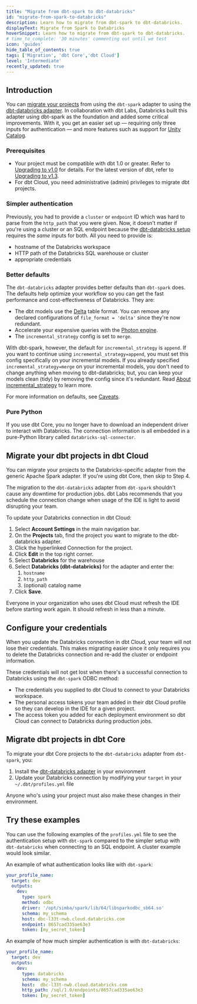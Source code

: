 ```yaml
---
title: "Migrate from dbt-spark to dbt-databricks"
id: "migrate-from-spark-to-databricks"
description: Learn how to migrate from dbt-spark to dbt-databricks.
displayText: Migrate from Spark to Databricks
hoverSnippet: Learn how to migrate from dbt-spark to dbt-databricks.
# time_to_complete: '30 minutes' commenting out until we test
icon: 'guides'
hide_table_of_contents: true
tags: ['Migration', 'dbt Core','dbt Cloud']
level: 'Intermediate'
recently_updated: true
---
```


## Introduction

You can [migrate your projects](#migrate-your-dbt-projects) from using the `dbt-spark` adapter to using the [dbt-databricks adapter](https://github.com/databricks/dbt-databricks). In collaboration with dbt Labs, Databricks built this adapter using dbt-spark as the foundation and added some critical improvements. With it, you get an easier set up &mdash; requiring only three inputs for authentication &mdash; and more features such as support for [Unity Catalog](https://www.databricks.com/product/unity-catalog).

### Prerequisites

- Your project must be compatible with dbt 1.0 or greater. Refer to [Upgrading to v1.0](/docs/dbt-versions/core-upgrade/upgrading-to-v1.0) for details. For the latest version of dbt, refer to [Upgrading to v1.3](/docs/dbt-versions/core-upgrade/upgrading-to-v1.3).
- For dbt Cloud, you need administrative (admin) privileges to migrate dbt projects.

### Simpler authentication

Previously, you had to provide a `cluster` or `endpoint` ID which was hard to parse from the `http_path` that you were given. Now, it doesn't matter if you're using a cluster or an SQL endpoint because the [dbt-databricks setup](/docs/core/connect-data-platform/databricks-setup) requires the _same_ inputs for both. All you need to provide is:
- hostname of the Databricks workspace
- HTTP path of the Databricks SQL warehouse or cluster
- appropriate credentials

### Better defaults

The `dbt-databricks` adapter provides better defaults than `dbt-spark` does. The defaults help optimize your workflow so you can get the fast performance and cost-effectiveness of Databricks. They are:

- The dbt models use the [Delta](https://docs.databricks.com/delta/index.html) table format. You can remove any declared configurations of `file_format = 'delta'` since they're now redundant.
- Accelerate your expensive queries with the [Photon engine](https://docs.databricks.com/runtime/photon.html).
- The `incremental_strategy` config is set to `merge`.

With dbt-spark, however, the default for `incremental_strategy` is `append`. If you want to continue using `incremental_strategy=append`, you must set this config specifically on your incremental models. If you already specified `incremental_strategy=merge` on your incremental models, you don't need to change anything when moving to dbt-databricks; but, you can keep your models clean (tidy) by removing the config since it's redundant. Read [About incremental_strategy](/docs/build/incremental-models#about-incremental_strategy) to learn more.

For more information on defaults, see [Caveats](/docs/core/connect-data-platform/databricks-setup#caveats).

### Pure Python

If you use dbt Core, you no longer have to download an independent driver to interact with Databricks. The connection information is all embedded in a pure-Python library called `databricks-sql-connector`.


## Migrate your dbt projects in dbt Cloud

You can migrate your projects to the Databricks-specific adapter from the generic Apache Spark adapter. If you're using dbt Core, then skip to Step 4.

The migration to the `dbt-databricks` adapter from `dbt-spark` shouldn't cause any downtime for production jobs. dbt Labs recommends that you schedule the connection change when usage of the IDE is light to avoid disrupting your team.

To update your Databricks connection in dbt Cloud:

1. Select **Account Settings** in the main navigation bar.
2. On the **Projects** tab, find the project you want to migrate to the dbt-databricks adapter.
3. Click the hyperlinked Connection for the project.
4. Click **Edit** in the top right corner.
5. Select **Databricks** for the warehouse
6. Select **Databricks (dbt-databricks)** for the adapter and enter the:
    1. `hostname`
    2. `http_path`
    3. (optional) catalog name
7. Click **Save**.

Everyone in your organization who uses dbt Cloud must refresh the IDE before starting work again. It should refresh in less than a minute.

## Configure your credentials

When you update the Databricks connection in dbt Cloud, your team will not lose their credentials. This makes migrating easier since it only requires you to delete the Databricks connection and re-add the cluster or endpoint information.

These credentials will not get lost when there's a successful connection to Databricks using the `dbt-spark` ODBC method:

- The credentials you supplied to dbt Cloud to connect to your Databricks workspace.
- The personal access tokens your team added in their dbt Cloud profile so they can develop in the IDE for a given project.
- The access token you added for each deployment environment so dbt Cloud can connect to Databricks during production jobs.

## Migrate dbt projects in dbt Core

To migrate your dbt Core projects to the `dbt-databricks` adapter from `dbt-spark`, you:
1. Install the [dbt-databricks adapter](https://github.com/databricks/dbt-databricks) in your environment
1. Update your Databricks connection by modifying your `target` in your `~/.dbt/profiles.yml` file

Anyone who's using your project must also make these changes in their environment.


## Try these examples

You can use the following examples of the `profiles.yml` file to see the authentication setup with `dbt-spark` compared to the simpler setup with `dbt-databricks` when connecting to an SQL endpoint. A cluster example would look similar.


An example of what authentication looks like with `dbt-spark`:

<File name='~/.dbt/profiles.yml'>

```yaml
your_profile_name:
  target: dev
  outputs:
    dev:
      type: spark
      method: odbc
      driver: '/opt/simba/spark/lib/64/libsparkodbc_sb64.so'
      schema: my_schema
      host: dbc-l33t-nwb.cloud.databricks.com
      endpoint: 8657cad335ae63e3
      token: [my_secret_token]

```

</File>

An example of how much simpler authentication is with `dbt-databricks`:

<File name='~/.dbt/profiles.yml'>

```yaml
your_profile_name:
  target: dev
  outputs:
    dev:
      type: databricks
      schema: my_schema
      host:  dbc-l33t-nwb.cloud.databricks.com
      http_path: /sql/1.0/endpoints/8657cad335ae63e3
      token: [my_secret_token]
```

</File>
